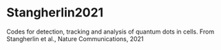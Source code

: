 # Stangherlin2021
Codes for detection, tracking and analysis of quantum dots in cells. From Stangherlin et al., Nature Communications, 2021
